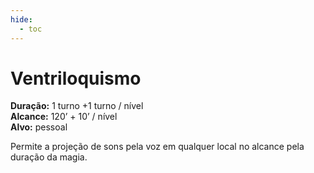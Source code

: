 ```yaml
---
hide:
  - toc
---
```


# Ventriloquismo

**Duração:** 1 turno +1 turno / nível  
**Alcance:** 120’ + 10’ / nível  
**Alvo:** pessoal  

Permite a projeção de sons pela voz em qualquer local no alcance pela duração da magia.